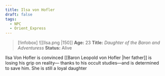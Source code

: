 ```yaml
---
title: Ilsa von Hofler
draft: false
tags:
  - NPC
  - Orient_Express
---
```

> [!infobox]
> ![[Ilsa.png |150]]
> **Age:** 23
> **Title:** *Daughter of the Baron and Adventuress*
> **Status:** Alive

Ilsa Von Hofler is convinced [[Baron Leopold von Hofler |her father]] is losing his grip on reality— thanks to his occult studies—and is determined to save him. She is still a loyal daughter 
